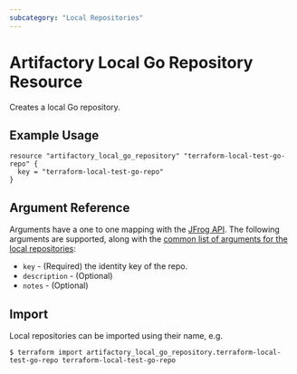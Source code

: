 ```yaml
---
subcategory: "Local Repositories"
---
```

# Artifactory Local Go Repository Resource

Creates a local Go repository.

## Example Usage

```hcl
resource "artifactory_local_go_repository" "terraform-local-test-go-repo" {
  key = "terraform-local-test-go-repo"
}
```

## Argument Reference

Arguments have a one to one mapping with the [JFrog API](https://www.jfrog.com/confluence/display/RTF/Repository+Configuration+JSON).
The following arguments are supported, along with the [common list of arguments for the local repositories](local.md):

* `key` - (Required) the identity key of the repo.
* `description` - (Optional)
* `notes` - (Optional)



## Import

Local repositories can be imported using their name, e.g.
```
$ terraform import artifactory_local_go_repository.terraform-local-test-go-repo terraform-local-test-go-repo
```
